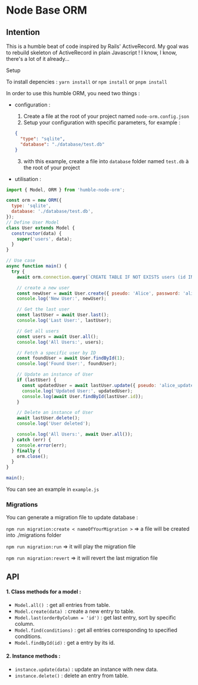 # Node Base ORM

## Intention

This is a humble beat of code inspired by Rails' ActiveRecord. My goal was to rebuild skeleton of ActiveRecord in plain Javascript ! I know, I know, there's a lot of it already...

Setup

To install depencies : `yarn install` or `npm install` or `pnpm install`

In order to use this humble ORM, you need two things :

- configuration :

  1. Create a file at the root of your project named `node-orm.config.json`
  2. Setup your configuration with specific parameters, for example :

  ```json
  {
    "type": "sqlite",
    "database": "./database/test.db"
  }
  ```

  3. with this example, create a file into `database` folder named `test.db` à the root of your project
- utilisation :

```javascript
import { Model, ORM } from 'humble-node-orm';

const orm = new ORM({
  type: 'sqlite',
  database: './database/test.db',
});
// Define User Model
class User extends Model {
  constructor(data) {
    super('users', data);
  }
}

// Use case
async function main() {
  try {
    await orm.connection.query(`CREATE TABLE IF NOT EXISTS users (id INTEGER PRIMARY KEY, pseudo TEXT, password TEXT)`);

    // create a new user
    const newUser = await User.create({ pseudo: 'Alice', password: 'alice123' });
    console.log('New User:', newUser);

    // Get the last user
    const lastUser = await User.last();
    console.log('Last User:', lastUser);

    // Get all users
    const users = await User.all();
    console.log('All Users:', users);

    // Fetch a specific user by ID
    const foundUser = await User.findById(1);
    console.log('Found User:', foundUser);

    // Update an instance of User
    if (lastUser) {
      const updatedUser = await lastUser.update({ pseudo: 'alice_updated' });
      console.log('Updated User:', updatedUser);
      console.log(await User.findById(lastUser.id));
    }

    // Delete an instance of User
    await lastUser.delete();
    console.log('User deleted');

    console.log('All Users:', await User.all());
  } catch (err) {
    console.error(err);
  } finally {
    orm.close();
  }
}

main();

```

You can see an example in `example.js`

### Migrations

You can generate a migration file to update database :

`npm run migration:create < nameOfYourMigration >` => a file will be created into ./migrations folder

`npm run migration:run` => it will play the migration file

`npm run migration:revert` => it will revert the last migration file

## API

#### 1. **Class methods for a model :**

* `Model.all() `: get all entries from table.
* `Model.create(data) `: create a new entry to table.
* `Model.last(orderByColumn = 'id')` : get last entry, sort by specific column.
* `Model.find(conditions)` : get all entries corresponding to specified conditions.
* `Model.findById(id)` : get a entry by its id.

#### 2. **Instance methods  :**

* `instance.update(data)` : update an instance with new data.
* `instance.delete()` : delete an entry from table.
